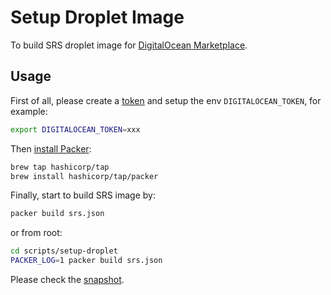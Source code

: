 # Setup Droplet Image

To build SRS droplet image for [DigitalOcean Marketplace](https://marketplace.digitalocean.com/).

## Usage

First of all, please create a [token](https://cloud.digitalocean.com/account/api/tokens) and setup the env 
`DIGITALOCEAN_TOKEN`, for example:

```bash
export DIGITALOCEAN_TOKEN=xxx
```

Then [install Packer](https://www.packer.io/intro/getting-started/install.html):

```bash
brew tap hashicorp/tap
brew install hashicorp/tap/packer
```

Finally, start to build SRS image by:

```bash
packer build srs.json
```

or from root:

```bash
cd scripts/setup-droplet
PACKER_LOG=1 packer build srs.json
```

Please check the [snapshot](https://cloud.digitalocean.com/images/snapshots/droplets).

